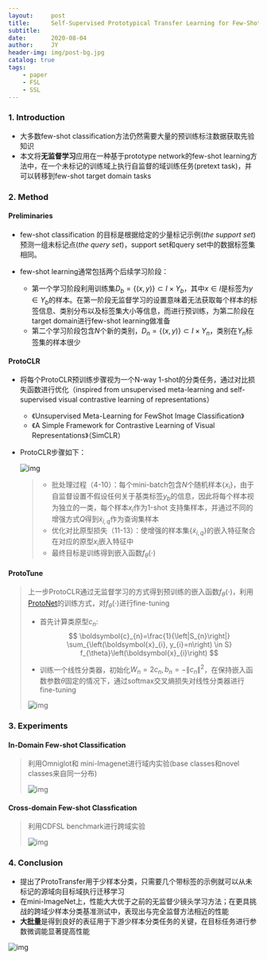 ```yaml
---
layout:     post
title:      Self-Supervised Prototypical Transfer Learning for Few-Shot Classiﬁcation
subtitle:   
date:       2020-08-04
author:     JY
header-img: img/post-bg.jpg
catalog: true
tags:
    - paper
    - FSL
    - SSL
---
```




### 1. Introduction

- 大多数few-shot classification方法仍然需要大量的预训练标注数据获取先验知识
- 本文将**无监督学习**应用在一种基于prototype network的few-shot learning方法中，在一个未标记的训练域上执行自监督的域训练任务(pretext task)，并可以转移到few-shot target domain tasks

### 2. Method

#### Preliminaries

- few-shot classification 的目标是根据给定的少量标记示例(*the support set*) 预测一组未标记点(*the query set*)，support set和query set中的数据标签集相同。

- few-shot learning通常包括两个后续学习阶段：
  - 第一个学习阶段利用训练集$D_b=\{(x,y)\} \subset I \times Y_{b}$，其中$x\in I$是标签为$y \in Y_b$的样本。在第一阶段无监督学习的设置意味着无法获取每个样本的标签信息、类别分布以及标签集大小等信息，而进行预训练，为第二阶段在target domain进行few-shot learning做准备
  - 第二个学习阶段包含$N$个新的类别，$D_n=\{(x,y)\} \subset I \times Y_{n}$，类别在$Y_n$标签集的样本很少



#### ProtoCLR

- 将每个ProtoCLR预训练步骤视为一个N-way 1-shot的分类任务，通过对比损失函数进行优化（inspired from unsupervised meta-learning and self-supervised visual contrastive learning of representations）
  - 《Unsupervised Meta-Learning for FewShot Image Classiﬁcation》
  - 《A Simple Framework for Contrastive Learning of Visual Representations》（SimCLR）

- ProtoCLR步骤如下：

  ![img](https://github.com/ZJU-CVs/zju-cvs.github.io/raw/master/img/2020-07-07-fsl/29.png)

  > - 批处理过程（4-10）：每个mini-batch包含$N$个随机样本$\{x_i\}$，由于自监督设置不假设任何关于基类标签$y_b$的信息，因此将每个样本视为独立的一类，每个样本$x_i$作为1-shot 支持集样本，并通过不同的增强方式$Q$得到$\tilde{x}_{i,q}$作为查询集样本
  > - 优化对比原型损失（11-13）：使增强的样本集$\{\tilde{x}_{i,q}\}$的嵌入特征聚合在对应的原型$x_i$嵌入特征中
  > - 最终目标是训练得到嵌入函数$f_{\theta}(\cdot)$



#### ProtoTune

> 上一步ProtoCLR通过无监督学习的方式得到预训练的嵌入函数$f_\theta(\cdot)$，利用[ProtoNet](https://zju-cvs.github.io/2020/03/25/Prototypical-Networks-for-Few-shot-Learning/)的训练方式，对$f_\theta(\cdot)$进行fine-tuning
>
> - 首先计算类原型$c_n$:
>   $$
>   \boldsymbol{c}_{n}=\frac{1}{\left|S_{n}\right|} \sum_{\left(\boldsymbol{x}_{i}, y_{i}=n\right) \in S} f_{\theta}\left(\boldsymbol{x}_{i}\right)
>   $$
>
> - 训练一个线性分类器，初始化$W_n=2c_n,b_n=-\|c_n\|^2$，在保持嵌入函数参数$\theta$固定的情况下，通过softmax交叉熵损失对线性分类器进行fine-tuning
>
> ![img](https://github.com/ZJU-CVs/zju-cvs.github.io/raw/master/img/2020-07-07-fsl/28.png)



### 3. Experiments

#### In-Domain Few-shot Classification

> 利用Omniglot和 mini-Imagenet进行域内实验(base classes和novel classes来自同一分布)
>
> ![img](https://github.com/ZJU-CVs/zju-cvs.github.io/raw/master/img/2020-07-07-fsl/30.png)

#### Cross-domain Few-shot Classfication

> 利用CDFSL benchmark进行跨域实验
>
> ![img](https://github.com/ZJU-CVs/zju-cvs.github.io/raw/master/img/2020-07-07-fsl/31.png)

### 4. Conclusion

- 提出了ProtoTransfer用于少样本分类，只需要几个带标签的示例就可以从未标记的源域向目标域执行迁移学习
- 在mini-ImageNet上，性能大大优于之前的无监督少镜头学习方法；在更具挑战的跨域少样本分类基准测试中，表现出与完全监督方法相近的性能
- **大批量**是得到良好的表征用于下游少样本分类任务的关键，在目标任务进行参数微调能显著提高性能

![img](https://github.com/ZJU-CVs/zju-cvs.github.io/raw/master/img/2020-07-07-fsl/32.png)



